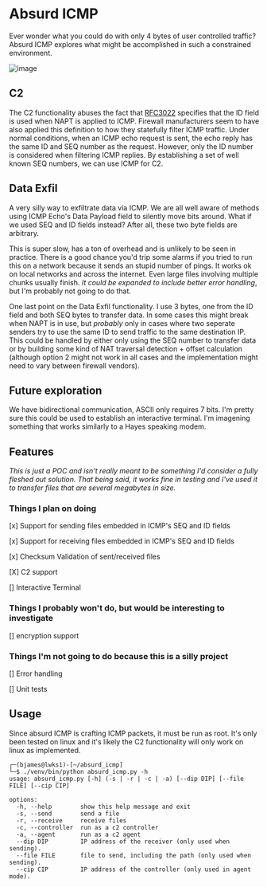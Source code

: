 # Absurd ICMP

Ever wonder what you could do with only 4 bytes of user controlled traffic? Absurd ICMP explores what might be accomplished in such a constrained environment.

![image](https://user-images.githubusercontent.com/1926082/232254369-d6cd5d7a-a6c5-4bcb-b375-ae0284c634df.png)

## C2
The C2 functionality abuses the fact that [RFC3022](https://www.rfc-editor.org/rfc/rfc3022) specifies that the ID field is used when NAPT is applied to ICMP. Firewall manufacturers seem to have also applied this definition to how they statefully filter ICMP traffic. Under normal conditions, when an ICMP echo request is sent, the echo reply has the same ID and SEQ number as the request. However, only the ID number is considered when filtering ICMP replies. By establishing a set of well known SEQ numbers, we can use ICMP for C2. 

## Data Exfil
A very silly way to exfiltrate data via ICMP. We are all well aware of methods using ICMP Echo's Data Payload field to silently move bits around. What if we used SEQ and ID fields instead? After all, these two byte fields are arbitrary.

This is super slow, has a ton of overhead and is unlikely to be seen in practice. There is a good chance you'd trip some alarms if you tried to run this on a network because it sends an stupid number of pings. It works ok on local networks and across the internet. Even large files involving multiple chunks usually finish. _It could be expanded to include better error handling_, but I'm probably not going to do that. 

One last point on the Data Exfil functionality. I use 3 bytes, one from the ID field and both SEQ bytes to transfer data. In some cases this might break when NAPT is in use, but *probably* only in cases where two seperate senders try to use the same ID to send traffic to the same destination IP. This could be handled by either only using the SEQ number to transfer data or by building some kind of NAT traversal detection + offset calculation (although option 2 might not work in all cases and the implementation might need to vary between firewall vendors).

## Future exploration
We have bidirectional communication, ASCII only requires 7 bits. I'm pretty sure this could be used to establish an interactive terminal. I'm imagening something that works similarly to a Hayes speaking modem. 

## Features

_This is just a POC and isn't really meant to be something I'd consider a fully fleshed out solution. That being said, it works fine in testing and I've used it to transfer files that are *several* megabytes in size._

### Things I plan on doing
[x] Support for sending files embedded in ICMP's SEQ and ID fields

[x] Support for receiving files embedded in ICMP's SEQ and ID fields

[x] Checksum Validation of sent/received files

[X] C2 support

[] Interactive Terminal

### Things I probably won't do, but would be interesting to investigate
[] encryption support

### Things I'm not going to do because this is a silly project
[] Error handling

[] Unit tests  

## Usage

Since absurd ICMP is crafting ICMP packets, it must be run as root. It's only been tested on linux and it's likely the C2 functionality will only work on linux as implemented.
```
┌─(bjames@lwks1)-[~/absurd_icmp] 
└─$ ./venv/bin/python absurd_icmp.py -h
usage: absurd_icmp.py [-h] (-s | -r | -c | -a) [--dip DIP] [--file FILE] [--cip CIP]

options:
  -h, --help        show this help message and exit
  -s, --send        send a file
  -r, --receive     receive files
  -c, --controller  run as a c2 controller
  -a, --agent       run as a c2 agent
  --dip DIP         IP address of the receiver (only used when sending).
  --file FILE       file to send, including the path (only used when sending).
  --cip CIP         IP address of the controller (only used in agent mode).
```
